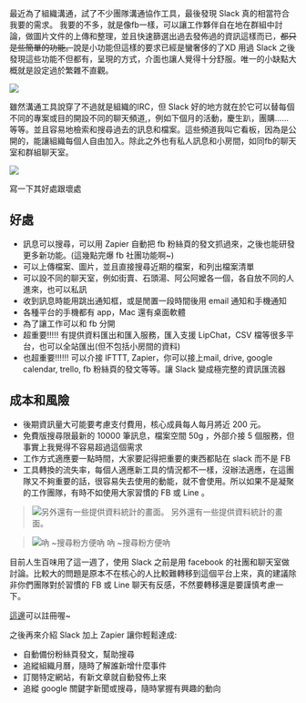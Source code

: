 最近為了組織溝通，試了不少團隊溝通協作工具，最後發現 Slack 真的相當符合我要的需求。
我要的不多，就是像fb一樣，可以讓工作夥伴自在地在群組中討論，做圖片文件的上傳和整理，並且快速篩選出過去發佈過的資訊這樣而已，~~都只是些簡單的功能。~~說是小功能但這樣的要求已經是蠻奢侈的了XD
用過 Slack 之後發現這些功能不但都有，呈現的方式，介面也讓人覺得十分舒服。唯一的小缺點大概就是設定過於繁雜不直觀。

![](http://2.bp.blogspot.com/-nPBALYZsxRw/VIH5Nh8i5fI/AAAAAAAAYR8/ey_BIh8Hy7o/s1600/landing_slack_hash_wordmark_logo.png)

雖然溝通工具說穿了不過就是組織的IRC，但 Slack 好的地方就在於它可以替每個不同的專案或目的開設不同的聊天頻道,，例如下個月的活動，慶生趴，團購......等等。並且容易地檢索和搜尋過去的訊息和檔案。這些頻道我叫它看板，因為是公開的，能讓組織每個人自由加入。除此之外也有私人訊息和小房間，如同fb的聊天室和群組聊天室。

![](http://1.bp.blogspot.com/-j2ZWJ7d2rOc/VIH54-KeTUI/AAAAAAAAYSE/EE9iw98YIWc/s1600/screenshot.png)

寫一下其好處跟壞處
## 好處

- 訊息可以搜尋，可以用 Zapier 自動把 fb 粉絲頁的發文抓過來，之後也能研發更多新功能。(這幾點完爆 fb 社團功能啊~)
- 可以上傳檔案、圖片，並且直接搜尋近期的檔案，和列出檔案清單
- 可以設不同的聊天室，例如街賣、石頭湯、阿公阿嬤各一個，各自放不同的人進來，也可以私訊
- 收到訊息時能用跳出通知框，或是閒置一段時間後用 email 通知和手機通知
- 各種平台的手機都有 app，Mac 還有桌面軟體
- 為了讓工作可以和 fb 分開
- 超重要!!!!! 有提供資料匯出和匯入服務，匯入支援 LipChat，CSV 檔等很多平台，也可以全站匯出(但不包括小房間的資料)
- 也超重要!!!!!! 可以介接 IFTTT, Zapier，你可以接上mail, drive, google calendar, trello, fb 粉絲頁的發文等等。讓 Slack 變成極完整的資訊匯流器

## 成本和風險

- 後期資訊量大可能要考慮支付費用，核心成員每人每月將近 200 元。
- 免費版搜尋限最新的 10000 筆訊息，檔案空間 50g ，外部介接 5 個服務，但事實上我覺得不容易超過這個需求
- 工作方式適應要一點時間，大家要記得把重要的東西都貼在 slack 而不是 FB
- 工具轉換的流失率，每個人適應新工具的情況都不一樣，沒辦法適應，在這團隊又不夠重要的話，很容易失去使用的動能，就不會使用。所以如果不是凝聚的工作團隊，有時不如使用大家習慣的 FB 或 Line 。

> ![另外還有一些提供資料統計的畫面。](http://2.bp.blogspot.com/-7tLPaUHaPUg/VIH7n_UOZeI/AAAAAAAAYSY/osG_r80_XqE/s1600/screenshot.png)
> 另外還有一些提供資料統計的畫面。

> ![吶 ~搜尋粉方便吶](http://1.bp.blogspot.com/-ZVXw3l9mnNM/VIH64kVyBQI/AAAAAAAAYSQ/52EohiU-IQE/s1600/1395354_10203029301312748_57241631903053009_n.jpg)
> 吶 ~搜尋粉方便吶

目前人生百味用了這一週了，使用 Slack 之前是用 facebook 的社團和聊天室做討論。比較大的問題是原本不在核心的人比較難轉移到這個平台上來，真的建議除非你們團隊對於習慣的 FB 或 Line 聊天有反感，不然要轉移還是要謹慎考慮一下。

[這邊](https://slack.com/r/032dv8kk-033keabl)可以註冊喔~


之後再來介紹 Slack 加上 Zapier
讓你輕鬆達成:

- 自動備份粉絲頁發文，幫助搜尋
- 追縱組織月曆，隨時了解誰新增什麼事件
- 訂閱特定網站，有新文章就自動發佈上來
- 追縱 google 關鍵字新聞或搜尋，隨時掌握有興趣的動向